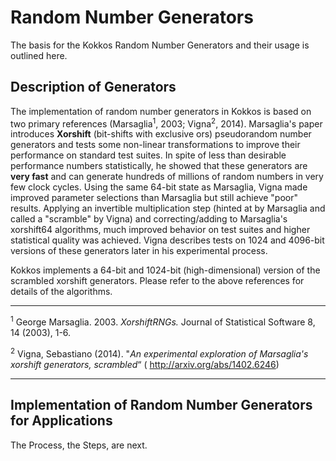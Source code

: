 # Random Number Generators

The basis for the Kokkos Random Number Generators and their usage is outlined here.

## Description of Generators

The implementation of random number generators in Kokkos is based on two primary references (Marsaglia<sup>1</sup>, 2003; Vigna<sup>2</sup>, 2014). Marsaglia's paper introduces **Xorshift** (bit-shifts with exclusive ors) pseudorandom number generators and tests some non-linear transformations to improve their performance on standard test suites. In spite of less than desirable performance numbers statistically, he showed that these generators are **very fast** and can generate hundreds of millions of random numbers in very few clock cycles. Using the same 64-bit state as Marsaglia, Vigna made improved parameter selections than Marsaglia but still achieve "poor" results. Applying an invertible multiplication step (hinted at by Marsaglia and called a "scramble" by Vigna) and correcting/adding to Marsaglia's xorshift64 algorithms, much improved behavior on test suites and higher statistical quality was achieved.   Vigna describes tests on 1024 and 4096-bit versions of these generators later in his experimental process.

Kokkos implements a 64-bit and 1024-bit (high-dimensional) version of the scrambled xorshift generators. Please      refer to the above references for details of the algorithms.

***
<sup>1</sup> George Marsaglia. 2003. _XorshiftRNGs._ Journal of Statistical Software 8, 14 (2003), 1-6. 

<sup>2</sup> Vigna, Sebastiano (2014). "_An experimental exploration of Marsaglia's xorshift generators, scrambled_“ ( http://arxiv.org/abs/1402.6246)
***

## Implementation of Random Number Generators for Applications

The Process, the Steps, are next.